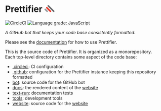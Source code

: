 # Prettifier <img src="website/website/static/img/logo_transparent_400.gif" width="33" height="23">

[![CircleCI](https://circleci.com/gh/kevgo/prettifier.svg?style=shield)](https://circleci.com/gh/kevgo/prettifier)
[![Language grade: JavaScript](https://img.shields.io/lgtm/grade/javascript/g/kevgo/prettifier.svg)](https://lgtm.com/projects/g/kevgo/prettifier/context:javascript)

_A GitHub bot that keeps your code base consistently formatted._

Please see the [documentation](https://kevgo.github.io/prettifier) for how to
use Prettifier.

This is the source code of Prettifier. It is organized as a monorepository. Each
top-level directory contains some aspect of the code base:

- [.circleci](.circleci/): CI configuration
- [.github](.github/): configuration for the Prettifier instance keeping this
  repository formatted
- [bot](bot/): source code for the GitHub bot
- [docs](docs/): the rendered content of the
  [website](https://kevgo.github.io/prettifier)
- [text-run](text-run/): documentation tests
- [tools](tools/): development tools
- [website](website/): source code for the
  [website](https://kevgo.github.io/prettifier)
